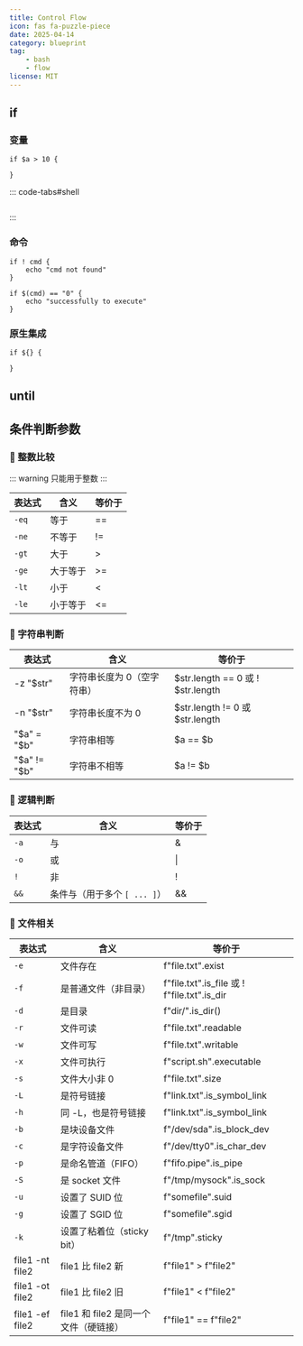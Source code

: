 ```yaml
---
title: Control Flow
icon: fas fa-puzzle-piece
date: 2025-04-14
category: blueprint
tag: 
    - bash
    - flow
license: MIT
---
```


## if



### 变量
```
if $a > 10 {

}
```

::: code-tabs#shell


```bash

```

:::

### 命令
```
if ! cmd {
    echo "cmd not found"
}

if $(cmd) == "0" {
    echo "successfully to execute"
}
```

### 原生集成
```
if ${} {

}
```

## until

## 条件判断参数

### 🔢 整数比较
::: warning
只能用于整数
:::

| 表达式      | 含义 | 等价于 |
| ----------- | ----------- | ----------- |
| `-eq` |	等于	|  == |
| `-ne` |	不等于  | != |
| `-gt` |	大于	|  > |
| `-ge` |	大于等于 | >= |
| `-lt` |	小于	 | < |
| `-le` |	小于等于 | <= |

### 🧵 字符串判断

| 表达式      | 含义 | 等价于 |
| ----------- | ----------- | ----------- |
| -z "$str" |	字符串长度为 0（空字符串）| $str.length == 0 或 ! $str.length |
| -n "$str" | 字符串长度不为 0 | $str.length != 0 或 $str.length |
| "$a" = "$b" |	字符串相等| $a == $b |
| "$a" != "$b" | 字符串不相等 | $a != $b |

### 🔀 逻辑判断
| 表达式      | 含义 | 等价于 |
| ----------- | ----------- | ----------- |
| `-a`      | 与       | & |
| `-o`   | 或        | \| |
| `!`   | 非        | ! |
| `&&`   | 条件与（用于多个 `[ ... ]`）| && |


### 📁 文件相关

| 表达式      | 含义 | 等价于 |
| ----------- | ----------- | ----------- |
| `-e` | 文件存在 | f"file.txt".exist |
| `-f` | 是普通文件（非目录）| f"file.txt".is_file 或 ! f"file.txt".is_dir |
| `-d` | 是目录 | f"dir/".is_dir() |
| `-r` | 文件可读 |	f"file.txt".readable |
| `-w` | 文件可写 | f"file.txt".writable |
| `-x` | 文件可执行 | f"script.sh".executable |
| `-s` | 文件大小非 0 | f"file.txt".size |
| `-L` | 是符号链接 | f"link.txt".is_symbol_link |
| `-h` | 同 -L，也是符号链接 | f"link.txt".is_symbol_link |
| `-b` | 是块设备文件 | f"/dev/sda".is_block_dev |
| `-c` | 是字符设备文件 | f"/dev/tty0".is_char_dev |
| `-p` | 是命名管道（FIFO）| f"fifo.pipe".is_pipe |
| `-S` | 是 socket 文件	| f"/tmp/mysock".is_sock |
| `-u` | 设置了 SUID 位 | f"somefile".suid |
| `-g` | 设置了 SGID 位	| f"somefile".sgid |
| `-k` | 设置了粘着位（sticky bit）| f"/tmp".sticky |
| file1 -nt file2 |	file1 比 file2 新 |	f"file1" > f"file2" |
| file1 -ot file2 | file1 比 file2 旧 |	f"file1" < f"file2" |
| file1 -ef file2 | file1 和 file2 是同一个文件（硬链接）|	f"file1" == f"file2" |
